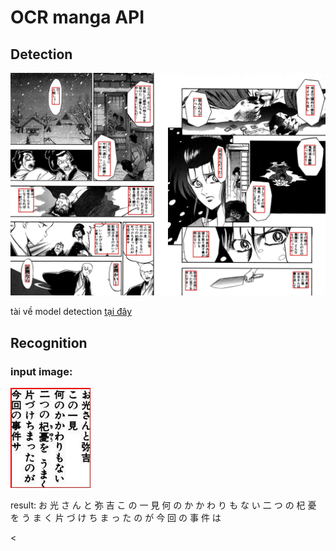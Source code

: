 <h1>OCR manga API</h1>
<h2>Detection</h2>
<img src="assets/detection.jpg">
<p>tài về model detection <a href="#">tại đây</a> </p>
<h2>Recognition</h2>
<div>
<h3>input image:</h3>
<img src="assets/recognition1.jpg">
<p>result: お 光 さ ん と 弥 吉 こ の 一 見 何 の か か わ り も な い 二 つ の 杞 憂 を う ま く 片 づ け ち ま っ た の が 今 回 の 事 件 は</p></div><